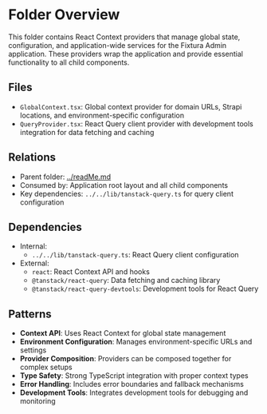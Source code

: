 # Folder Overview

This folder contains React Context providers that manage global state, configuration, and application-wide services for the Fixtura Admin application. These providers wrap the application and provide essential functionality to all child components.

## Files

- `GlobalContext.tsx`: Global context provider for domain URLs, Strapi locations, and environment-specific configuration
- `QueryProvider.tsx`: React Query client provider with development tools integration for data fetching and caching

## Relations

- Parent folder: [../readMe.md](../readMe.md)
- Consumed by: Application root layout and all child components
- Key dependencies: `../../lib/tanstack-query.ts` for query client configuration

## Dependencies

- Internal:
  - `../../lib/tanstack-query.ts`: React Query client configuration
- External:
  - `react`: React Context API and hooks
  - `@tanstack/react-query`: Data fetching and caching library
  - `@tanstack/react-query-devtools`: Development tools for React Query

## Patterns

- **Context API**: Uses React Context for global state management
- **Environment Configuration**: Manages environment-specific URLs and settings
- **Provider Composition**: Providers can be composed together for complex setups
- **Type Safety**: Strong TypeScript integration with proper context types
- **Error Handling**: Includes error boundaries and fallback mechanisms
- **Development Tools**: Integrates development tools for debugging and monitoring

